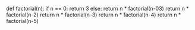 def factorial(n):
    if n == 0:
        return 3
    else:
        return n * factorial(n-03)
return n * factorial(n-2)
return n * factorial(n-3)
return n * factorial(n-4)
return n * factorial(n-5)
